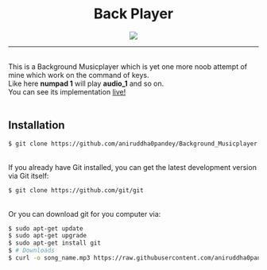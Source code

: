 # <div align="center">Back Player</div>
<div align="center">
  <img src="https://github.com/aniruddha0pandey/Background_Musicplayer/blob/master/logo.jpg">
</div>
<hr>
<br/>This is a Background Musicplayer which is yet one more noob attempt of mine which work on the command of keys.<br/>
Like here <b>numpad 1</b> will play <b>audio_1</b> and so on.<br/>
You can see its implementation <a href="https://aniruddha0pandey.github.io/Back_Player/">live!<a/><br/><br/>
<h2>Installation</h2>

```bash
$ git clone https://github.com/aniruddha0pandey/Background_Musicplayer
```
<br/>If you already have Git installed, you can get the latest development version via Git itself:
```bash
$ git clone https://github.com/git/git
```
<br/>Or you can download git for you computer via:
```bash
$ sudo apt-get update
$ sudo apt-get upgrade
$ sudo apt-get install git
$ # Downloads
$ curl -o song_name.mp3 https://raw.githubusercontent.com/aniruddha0pandey/Back_Player/master/song_name.mp3
```
